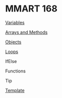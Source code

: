 # MMART 168

 [Variables ](https://github.com/lilivelazquezz/BCC_168/blob/main/Variables/scripts.js)

 [Arrays and Methods ](https://github.com/lilivelazquezz/BCC_168/blob/main/Arrays/script.js)

 [Objects ](https://github.com/lilivelazquezz/BCC_168/blob/main/Objects/script.js)

[Loops ](https://github.com/lilivelazquezz/BCC_168/blob/main/Loops/script.js)

 IfElse

Functions


>[!TIP]
>[Template](https://github.com/lilivelazquezz/BCC_168/tree/main/Template)

